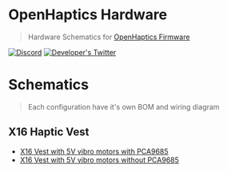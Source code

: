 # OpenHaptics Hardware

> Hardware Schematics for [OpenHaptics Firmware](https://github.com/openhaptics/openhaptics-firmware)

[![Discord](https://img.shields.io/discord/966090258104062023?label=Discord&logo=discord)](https://discord.gg/YUtRKAqty2)
[![Developer's Twitter](https://img.shields.io/twitter/follow/leon0399?color=%231DA1F2&label=Developer%27s%20Twitter&logo=twitter)](https://twitter.com/leon0399)

# Schematics

> Each configuration have it's own BOM and wiring diagram

## X16 Haptic Vest

<!-- TODO: rename directories, I've left thm since I shared direct links, and don't want them to break -->
* [X16 Vest with 5V vibro motors with PCA9685](X16%20Vest/5V%20Vibros%20DIY%20Kit%20%2B%20External%20Power%20Bank)
* [X16 Vest with 5V vibro motors without PCA9685](X16%20Vest/5V%20Vibros%20DIY%20%2B%20LiPo)
